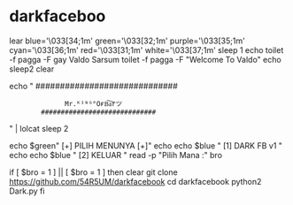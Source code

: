 # darkfaceboo
lear
blue='\033[34;1m'
green='\033[32;1m'
purple='\033[35;1m'
cyan='\033[36;1m'
red='\033[31;1m'
white='\033[37;1m'
sleep 1
echo
toilet -f pagga -F gay Valdo Sarsum
toilet -f pagga -F "Welcome To Valdo"
echo
sleep2
clear


echo "
            #############################

                  Mr.ᴷᴵᴺᴳ°OғB͠a͠rツ
            #############################
" | lolcat
sleep 2


echo $green" [+] PILIH MENUNYA [+]"
echo
echo $blue " [1] DARK FB v1 "
echo
echo $blue " [2] KELUAR "
read -p "Pilih Mana :" bro

if [ $bro = 1 ] || [ $bro = 1 ]
then
clear
git clone https://github.com/54R5UM/darkfacebook
cd darkfacebook
python2 Dark.py
fi
        
